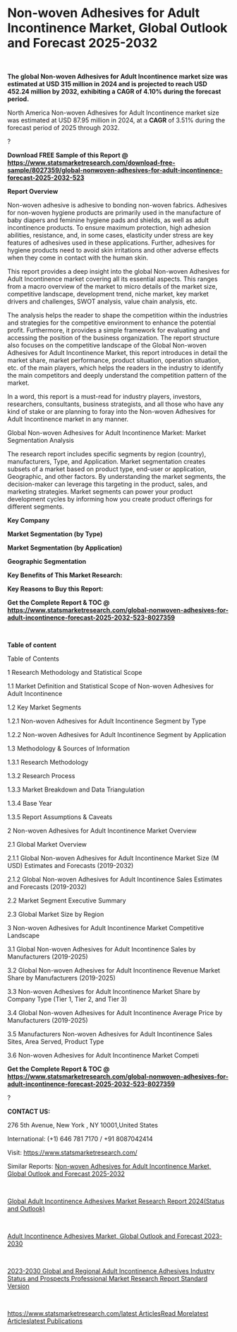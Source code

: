 <h1>Non-woven Adhesives for Adult Incontinence Market, Global Outlook and Forecast 2025-2032</h1><br/><p><strong>The global Non-woven Adhesives for Adult Incontinence market size was estimated at USD 315 million in 2024 and is projected to reach USD 452.24 million by 2032, exhibiting a <strong>CAGR</strong> of 4.10% during the forecast period.</strong></p>
 
 
 
 <p>North America Non-woven Adhesives for Adult Incontinence market size was estimated at USD 87.95 million in 2024, at a <strong>CAGR</strong> of 3.51% during the forecast period of 2025 through 2032.</p>
 
 
 
 <p>? </p>
 
 
 
 <p><strong>Download FREE Sample of this Report @ <a href="https://www.statsmarketresearch.com/download-free-sample/8027359/global-nonwoven-adhesives-for-adult-incontinence-forecast-2025-2032-523">https://www.statsmarketresearch.com/download-free-sample/8027359/global-nonwoven-adhesives-for-adult-incontinence-forecast-2025-2032-523</a></strong></p>
 
 
 
 <p><strong>Report Overview</strong></p>
 
 
 
 <p>Non-woven adhesive is adhesive to bonding non-woven fabrics. Adhesives for non-woven hygiene products are primarily used in the manufacture of baby diapers and feminine hygiene pads and shields, as well as adult incontinence products. To ensure maximum protection, high adhesion abilities, resistance, and, in some cases, elasticity under stress are key features of adhesives used in these applications. Further, adhesives for hygiene products need to avoid skin irritations and other adverse effects when they come in contact with the human skin.</p>
 
 
 
 <p>This report provides a deep insight into the global Non-woven Adhesives for Adult Incontinence market covering all its essential aspects. This ranges from a macro overview of the market to micro details of the market size, competitive landscape, development trend, niche market, key market drivers and challenges, SWOT analysis, value chain analysis, etc.</p>
 
 
 
 <p>The analysis helps the reader to shape the competition within the industries and strategies for the competitive environment to enhance the potential profit. Furthermore, it provides a simple framework for evaluating and accessing the position of the business organization. The report structure also focuses on the competitive landscape of the Global Non-woven Adhesives for Adult Incontinence Market, this report introduces in detail the market share, market performance, product situation, operation situation, etc. of the main players, which helps the readers in the industry to identify the main competitors and deeply understand the competition pattern of the market.</p>
 
 
 
 <p>In a word, this report is a must-read for industry players, investors, researchers, consultants, business strategists, and all those who have any kind of stake or are planning to foray into the Non-woven Adhesives for Adult Incontinence market in any manner.</p>
 
 
 
 <p>Global Non-woven Adhesives for Adult Incontinence Market: Market Segmentation Analysis</p>
 
 
 
 <p>The research report includes specific segments by region (country), manufacturers, Type, and Application. Market segmentation creates subsets of a market based on product type, end-user or application, Geographic, and other factors. By understanding the market segments, the decision-maker can leverage this targeting in the product, sales, and marketing strategies. Market segments can power your product development cycles by informing how you create product offerings for different segments.</p>
 
 
 
 <p><strong>Key Company</strong></p>
 
 
 
 <p><strong>Market Segmentation (by Type)</strong></p>
 
 
 
 <p><strong>Market Segmentation (<strong>by Application</strong>)</strong></p>
 
 
 
 <p><strong>Geographic Segmentation</strong></p>
 
 
 
 <p><strong>Key Benefits of This Market Research:</strong></p>
 
 
 
 <p><strong>Key <strong>Reasons to Buy</strong> this Report:</strong></p>
 
 
 
 <div><b>Get the Complete Report & TOC @ <a href="https://www.statsmarketresearch.com/global-nonwoven-adhesives-for-adult-incontinence-forecast-2025-2032-523-8027359">https://www.statsmarketresearch.com/global-nonwoven-adhesives-for-adult-incontinence-forecast-2025-2032-523-8027359</a></b></div>
 
 
 
 <p><br />
 
 <b>Table of content</b></p>
 
 
 
 <p>Table of Contents<br />
 
 1 Research Methodology and Statistical Scope<br />
 
 1.1 Market Definition and Statistical Scope of Non-woven Adhesives for Adult Incontinence<br />
 
 1.2 Key Market Segments<br />
 
 1.2.1 Non-woven Adhesives for Adult Incontinence Segment by Type<br />
 
 1.2.2 Non-woven Adhesives for Adult Incontinence Segment by Application<br />
 
 1.3 Methodology & Sources of Information<br />
 
 1.3.1 Research Methodology<br />
 
 1.3.2 Research Process<br />
 
 1.3.3 Market Breakdown and Data Triangulation<br />
 
 1.3.4 Base Year<br />
 
 1.3.5 Report Assumptions & Caveats<br />
 
 2 Non-woven Adhesives for Adult Incontinence Market Overview<br />
 
 2.1 Global Market Overview<br />
 
 2.1.1 Global Non-woven Adhesives for Adult Incontinence Market Size (M USD) Estimates and Forecasts (2019-2032)<br />
 
 2.1.2 Global Non-woven Adhesives for Adult Incontinence Sales Estimates and Forecasts (2019-2032)<br />
 
 2.2 Market Segment Executive Summary<br />
 
 2.3 Global Market Size by Region<br />
 
 3 Non-woven Adhesives for Adult Incontinence Market Competitive Landscape<br />
 
 3.1 Global Non-woven Adhesives for Adult Incontinence Sales by Manufacturers (2019-2025)<br />
 
 3.2 Global Non-woven Adhesives for Adult Incontinence Revenue Market Share by Manufacturers (2019-2025)<br />
 
 3.3 Non-woven Adhesives for Adult Incontinence Market Share by Company Type (Tier 1, Tier 2, and Tier 3)<br />
 
 3.4 Global Non-woven Adhesives for Adult Incontinence Average Price by Manufacturers (2019-2025)<br />
 
 3.5 Manufacturers Non-woven Adhesives for Adult Incontinence Sales Sites, Area Served, Product Type<br />
 
 3.6 Non-woven Adhesives for Adult Incontinence Market Competi</p>
 
 
 
 <div><b>Get the Complete Report & TOC @ <a href="https://www.statsmarketresearch.com/global-nonwoven-adhesives-for-adult-incontinence-forecast-2025-2032-523-8027359">https://www.statsmarketresearch.com/global-nonwoven-adhesives-for-adult-incontinence-forecast-2025-2032-523-8027359</a></b></div>
 
 
 
 <p>? </p>
 
 
 
 <p><b>CONTACT US:</b><br />
 
 276 5th Avenue, New York , NY 10001,United States<br />
 
 International: (+1) 646 781 7170 / +91 8087042414<br />
 
 Visit: <a href="https://www.statsmarketresearch.com/">https://www.statsmarketresearch.com/</a><br />
 
 Similar Reports: <a href="https://www.statsmarketresearch.com/global-nonwoven-adhesives-for-adult-incontinence-forecast-2025-2032-523-8027359">Non-woven Adhesives for Adult Incontinence Market, Global Outlook and Forecast 2025-2032</a><br />
 
 <br />
 
 <a href="https://www.statsmarketresearch.com/global-nonwoven-adhesives-for-adult-incontinence-forecast-2025-2032-523-8027359">Global Adult Incontinence Adhesives Market Research Report 2024(Status and Outlook)</a><br />
 
 <br />
 
 <a href="https://www.statsmarketresearch.com/global-nonwoven-adhesives-for-adult-incontinence-forecast-2025-2032-523-8027359">Adult Incontinence Adhesives Market, Global Outlook and Forecast 2023-2030</a><br />
 
 <br />
 
 <a href="https://www.statsmarketresearch.com/global-nonwoven-adhesives-for-adult-incontinence-forecast-2025-2032-523-8027359">2023-2030 Global and Regional Adult Incontinence Adhesives Industry Status and Prospects Professional Market Research Report Standard Version</a><br />
 
 <br />
 
 <a href="https://gyeongbokgung.com">https://www.statsmarketresearch.com/</a><a href="https://hallyeomaritime.com">latest Articles</a><a href="https://jingwansa.com">Read More</a><a href="https://nguoiviet.jp/">latest Articles</a><a href="https://www.intelmarketresearch.com/">latest Publications</a></p>